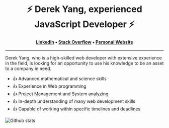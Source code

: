 <h1 align="center">⚡️ Derek Yang, experienced JavaScript Developer ⚡️</h1>
<h4 align="center"><a href="https://www.linkedin.com/in/derek--yang/">LinkedIn</a> &bull; <a href="https://stackoverflow.com/story/baymax88">Stack Overflow</a> &bull; <a href="https://derekyang.netlify.app">Personal Website</a></h4>

---

Derek Yang, who is a high-skilled web developer with extensive experience in the field, is looking for an opportunity to use his knowledge to be an asset to a company in need.

- 👍 Advanced mathematical and science skills
- 👍 Experience in Web programming
- 👍 Project Management and System analyzing
- 👍 In-depth understanding of many web development skills
- 👍 Capable of working within specific timelines and deadlines

![Github stats](https://github-readme-stats.vercel.app/api?username=baymax88)
